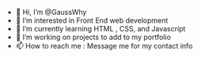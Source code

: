 - 👋 Hi, I’m @GaussWhy
- 👀 I’m interested in Front End web development
- 🌱 I’m currently learning HTML , CSS, and Javascript
- 💞️ I’m working on projects to add to my portfolio
- 📫 How to reach me : Message me for my contact info 

<!---
GaussWhy/GaussWhy is a ✨ special ✨ repository because its `README.md` (this file) appears on your GitHub profile.
You can click the Preview link to take a look at your changes.
--->
